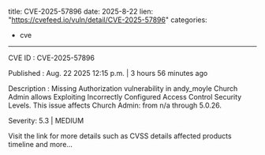  
title: CVE-2025-57896
date: 2025-8-22
lien: "https://cvefeed.io/vuln/detail/CVE-2025-57896"
categories:
  - cve
---

CVE ID : CVE-2025-57896

Published :  Aug. 22
2025
12:15 p.m. | 3 hours
56 minutes ago

Description : Missing Authorization vulnerability in andy_moyle Church Admin allows Exploiting Incorrectly Configured Access Control Security Levels. This issue affects Church Admin: from n/a through 5.0.26.

Severity: 5.3 | MEDIUM

Visit the link for more details
such as CVSS details
affected products
timeline
and more...
